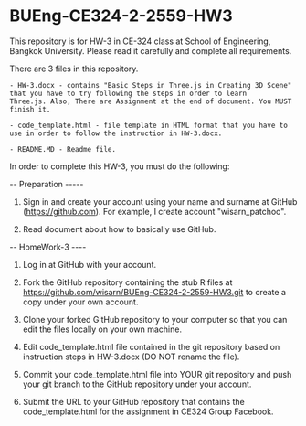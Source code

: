 # BUEng-CE324-2-2559-HW3
This repository is for HW-3 in CE-324 class at School of Engineering, Bangkok University. Please read it carefully and complete all requirements. 

There are 3 files in this repository. 

	- HW-3.docx - contains "Basic Steps in Three.js in Creating 3D Scene" that you have to try following the steps in order to learn 
	Three.js. Also, There are Assignment at the end of document. You MUST finish it.

	- code_template.html - file template in HTML format that you have to use in order to follow the instruction in HW-3.docx.

	- README.MD - Readme file. 

In order to complete this HW-3, you must do the following:

-- Preparation -----

1. Sign in and create your account using your name and surname at GitHub (https://github.com). For example, I create account "wisarn_patchoo".

2. Read document about how to basically use GitHub.

-- HomeWork-3 ----

1. Log in at GitHub with your account.

2. Fork the GitHub repository containing the stub R files at https://github.com/wisarn/BUEng-CE324-2-2559-HW3.git to create a copy under your own account.

3. Clone your forked GitHub repository to your computer so that you can edit the files locally on your own machine.

4. Edit code_template.html file contained in the git repository based on instruction steps in HW-3.docx (DO NOT rename the file).

5. Commit your code_template.html file into YOUR git repository and push your git branch to the GitHub repository under your account.

6. Submit the URL to your GitHub repository that contains the code_template.html for the assignment in CE324 Group Facebook.

